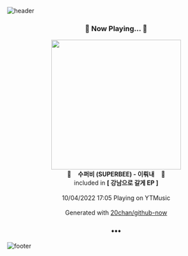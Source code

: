 ![header](https://capsule-render.vercel.app/api?type=wave&height=170&section=header&text=Hi.%20I'm%20SHIFT&fontColor=090707&fontAlignX=45&fontAlignY=65&fontSize=100)

<h3 align="center">🎵 Now Playing... 🎵</h3>
<p align="center">
  <a href="https://music.youtube.com/watch?v=aDxy5GJygYE">
    <img width="300" src="https://lh3.googleusercontent.com/D2h59e1lSjy1FBhvVig1MteV646lQOjzqLrf0HYDCTEK6czNTR-GDERWDAloq78LXB24GXxcgcbGatc">
  </a>
  <br>
  🎵&nbsp&nbsp&nbsp <b>수퍼비 (SUPERBEE) - 이뤄내</b> &nbsp&nbsp&nbsp🎵
  <br>
  included in <b>[ 강남으로 갈게 EP ]</b>
  
  <br />
  <br />
  10/04/2022 17:05 Playing on YTMusic
  <br />
  <br />
  Generated with <a href="https://github.com/20chan/github-now">20chan/github-now</a>
</p>

<h3 align="center">•••</h3>

![footer](https://capsule-render.vercel.app/api?type=wave&height=150&section=footer)
